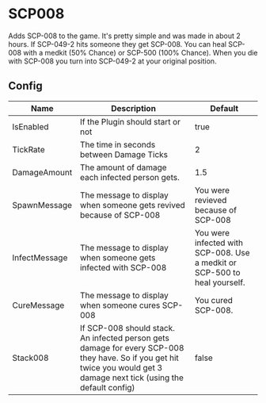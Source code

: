 # SCP008

Adds SCP-008 to the game. It's pretty simple and was made in about 2 hours. If SCP-049-2 hits someone they get SCP-008. You can heal SCP-008 with a medkit (50% Chance) or SCP-500 (100% Chance). When you die with SCP-008 you turn into SCP-049-2 at your original position.

## Config

| Name          | Description                                                                                                                                                               | Default                                                                   |
|---------------|---------------------------------------------------------------------------------------------------------------------------------------------------------------------------|---------------------------------------------------------------------------|
| IsEnabled     | If the Plugin should start or not                                                                                                                                         | true                                                                      |
| TickRate      | The time in seconds between Damage Ticks                                                                                                                                  | 2                                                                         |
| DamageAmount  | The amount of damage each infected person gets.                                                                                                                           | 1.5                                                                       |
| SpawnMessage  | The message to display when someone gets revived because of SCP-008                                                                                                       | You were revieved because of SCP-008                                      |
| InfectMessage | The message to display when someone gets infected with SCP-008                                                                                                            | You were infected with SCP-008. Use a medkit or SCP-500 to heal yourself. |
| CureMessage   | The message to display when someone cures SCP-008                                                                                                                         | You cured SCP-008.                                                        |
| Stack008      | If SCP-008 should stack. An infected person gets damage for every SCP-008 they have.  So if you get hit twice you would get 3 damage next tick (using the default config) | false                                                                     |
